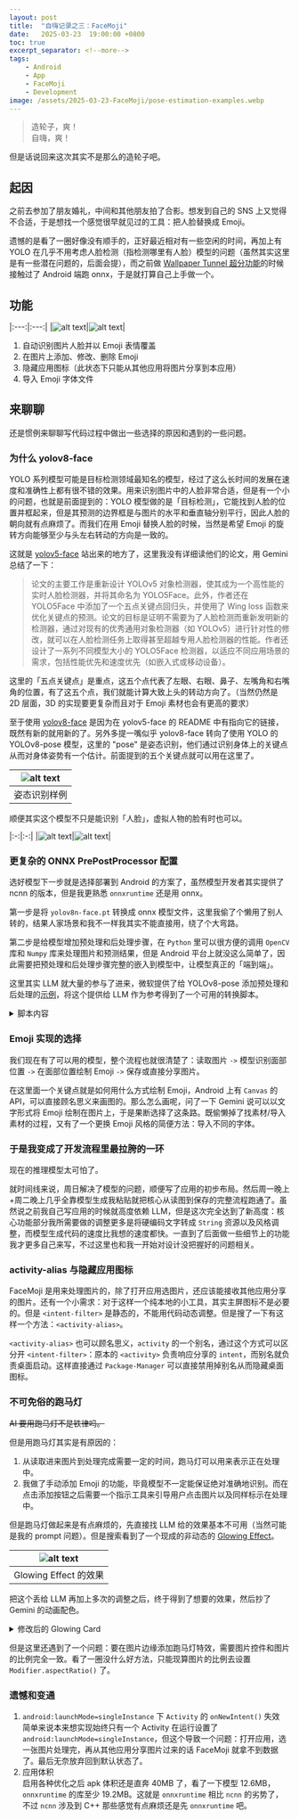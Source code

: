 ```yaml
---
layout: post
title:  "自嗨记录之三：FaceMoji"
date:   2025-03-23  19:00:00 +0800
toc: true
excerpt_separator: <!--more-->
tags:
    - Android
    - App
    - FaceMoji
    - Development
image: /assets/2025-03-23-FaceMoji/pose-estimation-examples.webp
---
```


> 造轮子，爽！  
> 自嗨，爽！  

但是话说回来这次其实不是那么的造轮子吧。

<!--more-->

## 起因

之前去参加了朋友婚礼，中间和其他朋友拍了合影。想发到自己的 SNS 上又觉得不合适，于是想找一个感觉很早就见过的工具：把人脸替换成 Emoji。  

遗憾的是看了一圈好像没有顺手的，正好最近相对有一些空闲的时间，再加上有 YOLO 在几乎不用考虑人脸检测（指检测哪里有人脸）模型的问题（虽然其实这里是有一些潜在问题的，后面会提），而之前做 [Wallpaper Tunnel 超分功能](2024-04-22-Wallpaper-Tunnel-3.0.md)的时候接触过了 Android 端跑 onnx，于是就打算自己上手做一个。  

## 功能

|:---:|:---:|
|![alt text](/assets/2025-03-23-FaceMoji/Screenshot_20250322-151002_FaceMoji.webp)|![alt text](/assets/2025-03-23-FaceMoji/Screenshot_20250322-150958_FaceMoji.webp)|

1. 自动识别图片人脸并以 Emoji 表情覆盖
2. 在图片上添加、修改、删除 Emoji
3. 隐藏应用图标（此状态下只能从其他应用将图片分享到本应用）
4. 导入 Emoji 字体文件

## 来聊聊

还是惯例来聊聊写代码过程中做出一些选择的原因和遇到的一些问题。  

### 为什么 yolov8-face

YOLO 系列模型可能是目标检测领域最知名的模型，经过了这么长时间的发展在速度和准确性上都有很不错的效果。用来识别图片中的人脸非常合适，但是有一个小的问题，也就是前面提到的：YOLO 模型做的是「目标检测」，它能找到人脸的位置并框起来，但是其预测的边界框是与图片的水平和垂直轴分别平行，因此人脸的朝向就有点麻烦了。而我们在用 Emoji 替换人脸的时候，当然是希望 Emoji 的旋转方向能够至少与头左右转动的方向是一致的。  

这就是 [yolov5-face](https://github.com/deepcam-cn/yolov5-face) 站出来的地方了，这里我没有详细读他们的论文，用 Gemini 总结了一下：  

> 论文的主要工作是重新设计 YOLOv5 对象检测器，使其成为一个高性能的实时人脸检测器，并将其命名为 YOLO5Face。此外，作者还在 YOLO5Face 中添加了一个五点关键点回归头，并使用了 Wing loss 函数来优化关键点的预测。论文的目标是证明不需要为了人脸检测而重新发明新的检测器，通过对现有的优秀通用对象检测器（如 YOLOv5）进行针对性的修改，就可以在人脸检测任务上取得甚至超越专用人脸检测器的性能。作者还设计了一系列不同模型大小的 YOLO5Face 检测器，以适应不同应用场景的需求，包括性能优先和速度优先（如嵌入式或移动设备）。

这里的「五点关键点」是重点，这五个点代表了左眼、右眼、鼻子、左嘴角和右嘴角的位置，有了这五个点，我们就能计算大致上头的转动方向了。（当然仍然是 2D 层面，3D 的实现要更复杂而且对于 Emoji 素材也会有更高的要求）  

至于使用 [yolov8-face](https://github.com/derronqi/yolov8-face) 是因为在 yolov5-face 的 README 中有指向它的链接，既然有新的就用新的了。另外多提一嘴似乎 yolov8-face 转向了使用 YOLO 的 YOLOv8-pose 模型，这里的 "pose" 是姿态识别，他们通过识别身体上的关键点从而对身体姿势有一个估计。前面提到的五个关键点就可以用在这里了。  

|![alt text](/assets/2025-03-23-FaceMoji/pose-estimation-examples.webp)|
|:---:|
|姿态识别样例|

顺便其实这个模型不只是能识别「人脸」，虚拟人物的脸有时也可以。  

|:-:|:-:|
|![alt text](/assets/2025-03-23-FaceMoji/IMG_20250323_190624_093.webp)|![alt text](/assets/2025-03-23-FaceMoji/IMG_20250323_190622_408.webp)|


### 更复杂的 ONNX PrePostProcessor 配置

选好模型下一步就是选择部署到 Android 的方案了，虽然模型开发者其实提供了 ncnn 的版本，但是我更熟悉 `onnxruntime` 还是用 onnx。  

第一步是将 `yolov8n-face.pt` 转换成 onnx 模型文件，这里我偷了个懒用了别人转的，结果人家场景和我不一样我其实不能直接用，绕了个大弯路。  

第二步是给模型增加预处理和后处理步骤，在 `Python` 里可以很方便的调用 `OpenCV` 库和 `Numpy` 库来处理图片和预测结果，但是 Android 平台上就没这么简单了，因此需要把预处理和后处理步骤完整的嵌入到模型中，让模型真正的「端到端」。  

这里其实 LLM 就大量的参与了进来，微软提供了给 YOLOv8-pose 添加预处理和后处理的[示例](https://github.com/microsoft/onnxruntime-extensions/blob/main/tutorials/yolov8_pose_e2e.py)，将这个提供给 LLM 作为参考得到了一个可用的转换脚本。  

<details>
<summary markdown="span">脚本内容</summary>
<iframe frameborder="0" scrolling="no" style="width:100%; height:2137px;" allow="clipboard-write" src="https://emgithub.maary.top/iframe.html?target=https%3A%2F%2Fgithub.com%2FSteve-Mr%2FEmojiFace%2Fblob%2F91a6c7a3e94ab7640b746cbdfb30627daa17c0c4%2Fscripts%2Fadd_prepost.py%23L1-L98&style=github&type=code&showBorder=on&showLineNumbers=on&showFileMeta=on&showFullPath=on&showCopy=on"></iframe>
</details>

### Emoji 实现的选择

我们现在有了可以用的模型，整个流程也就很清楚了：读取图片 `->` 模型识别面部位置 `->` 在面部位置绘制 Emoji `->` 保存或直接分享图片。  

在这里面一个关键点就是如何用什么方式绘制 Emoji，Android 上有 `Canvas` 的 API，可以直接顾名思义来画图的。那么怎么画呢，问了一下 Gemini 说可以以文字形式将 Emoji 绘制在图片上，于是果断选择了这条路。既偷懒掉了找素材/导入素材的过程，又有了一个更换 Emoji 风格的简便方法：导入不同的字体。  

### 于是我变成了开发流程里最拉胯的一环

现在的推理模型太可怕了。  

就时间线来说，周日解决了模型的问题，顺便写了应用的初步布局。然后周一晚上+周二晚上几乎全靠模型生成我粘贴就把核心从读图到保存的完整流程跑通了。虽然说之前我自己写应用的时候就高度依赖 LLM，但是这次完全达到了新高度：核心功能部分我所需要做的调整更多是将硬编码文字转成 `String` 资源以及风格调整，而模型生成代码的速度比我想的速度都快。一直到了后面做一些细节上的功能我才更多自己来写，不过这里也和我一开始对设计没把握好的问题相关。  

### activity-alias 与隐藏应用图标

FaceMoji 是用来处理图片的，除了打开应用选图片，还应该能接收其他应用分享的图片。还有一个小需求：对于这样一个纯本地的小工具，其实主屏图标不是必要的。但是 `<intent-filter>` 是静态的，不能用代码动态调整。但是搜了一下有这样一个方法：`<activity-alias>`。  

`<activity-alias>` 也可以顾名思义，`activity` 的一个别名，通过这个方式可以区分开 `<intent-filter>`：原本的 `<activity>` 负责响应分享的 `intent`，而别名就负责桌面启动。这样直接通过 `Package-Manager` 可以直接禁用掉别名从而隐藏桌面图标。  


### 不可免俗的跑马灯

~~AI 要用跑马灯不是铁律吗。~~  

但是用跑马灯其实是有原因的：  

1. 从读取进来图片到处理完成需要一定的时间，跑马灯可以用来表示正在处理中。
2. 我做了手动添加 Emoji 的功能，毕竟模型不一定能保证绝对准确地识别。而在点击添加按钮之后需要一个指示工具来引导用户点击图片以及同样标示在处理中。  

但是跑马灯做起来是有点麻烦的，先直接找 LLM 给的效果基本不可用（当然可能是我的 prompt 问题）。但是搜索看到了一个现成的非动态的 [Glowing Effect](https://github.com/lofcoding/ComposeGlowingCard)。  

|![alt text](/assets/2025-03-23-FaceMoji/image.webp)|
|:---:|
|Glowing Effect 的效果|

把这个丢给 LLM 再加上多次的调整之后，终于得到了想要的效果，然后抄了 Gemini 的动画配色。  

<details>
<summary markdown="span">修改后的 Glowing Card</summary>
<iframe frameborder="0" scrolling="no" style="width:100%; height:2473px;" allow="clipboard-write" src="https://emgithub.maary.top/iframe.html?target=https%3A%2F%2Fgithub.com%2FSteve-Mr%2FEmojiFace%2Fblob%2F91a6c7a3e94ab7640b746cbdfb30627daa17c0c4%2Fapp%2Fsrc%2Fmain%2Fjava%2Ftop%2Fmaary%2Femojiface%2Fui%2Fcomponents%2FGlowingCard.kt%23L25-L138&style=github&type=code&showBorder=on&showLineNumbers=on&showFileMeta=on&showFullPath=on&showCopy=on"></iframe>
</details>

但是这里还遇到了一个问题：要在图片边缘添加跑马灯特效，需要图片控件和图片的比例完全一致。看了一圈没什么好方法，只能现算图片的比例去设置 `Modifier.aspectRatio()` 了。  


### 遗憾和变通

1. `android:launchMode=singleInstance` 下 `Activity` 的 `onNewIntent()` 失效  
简单来说本来想实现始终只有一个 Activity 在运行设置了 `android:launchMode=singleInstance`，但这个导致一个问题：打开应用，选一张图片处理完，再从其他应用分享图片过来的话 FaceMoji 就拿不到数据了。最后无奈放弃回到默认状态了。  
2. 应用体积  
启用各种优化之后 apk 体积还是直奔 40MB 了，看了一下模型 12.6MB，`onnxruntime` 的库至少 19.2MB。这就是 `onnxruntime` 相比 `ncnn` 的劣势了，不过 `ncnn` 涉及到 C++ 那些感觉有点麻烦还是先 `onnxruntime` 吧。





